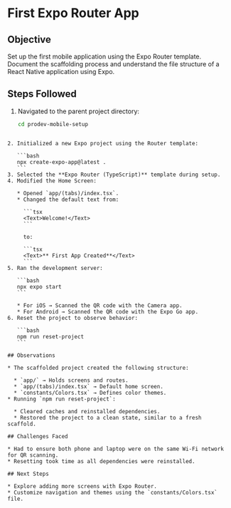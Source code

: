# First Expo Router App

## Objective

Set up the first mobile application using the Expo Router template. Document the scaffolding process and understand the file structure of a React Native application using Expo.

## Steps Followed

1. Navigated to the parent project directory:
   ```bash
   cd prodev-mobile-setup
   ```

````

2. Initialized a new Expo project using the Router template:

   ```bash
   npx create-expo-app@latest .
   ```
3. Selected the **Expo Router (TypeScript)** template during setup.
4. Modified the Home Screen:

   * Opened `app/(tabs)/index.tsx`.
   * Changed the default text from:

     ```tsx
     <Text>Welcome!</Text>
     ```

     to:

     ```tsx
     <Text>** First App Created**</Text>
     ```
5. Ran the development server:

   ```bash
   npx expo start
   ```

   * For iOS → Scanned the QR code with the Camera app.
   * For Android → Scanned the QR code with the Expo Go app.
6. Reset the project to observe behavior:

   ```bash
   npm run reset-project
   ```

## Observations

* The scaffolded project created the following structure:

  * `app/` → Holds screens and routes.
  * `app/(tabs)/index.tsx` → Default home screen.
  * `constants/Colors.tsx` → Defines color themes.
* Running `npm run reset-project`:

  * Cleared caches and reinstalled dependencies.
  * Restored the project to a clean state, similar to a fresh scaffold.

## Challenges Faced

* Had to ensure both phone and laptop were on the same Wi-Fi network for QR scanning.
* Resetting took time as all dependencies were reinstalled.

## Next Steps

* Explore adding more screens with Expo Router.
* Customize navigation and themes using the `constants/Colors.tsx` file.
````
